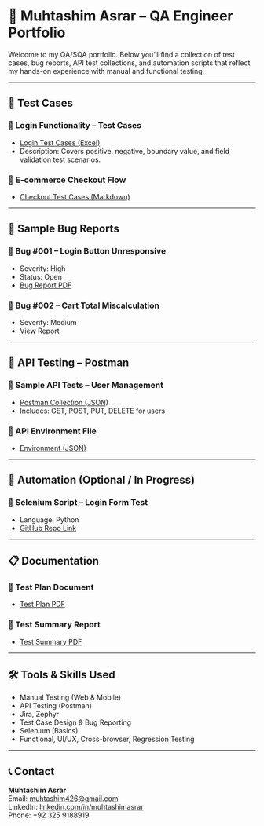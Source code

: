 # 📁 Muhtashim Asrar – QA Engineer Portfolio

Welcome to my QA/SQA portfolio. Below you’ll find a collection of test cases, bug reports, API test collections, and automation scripts that reflect my hands-on experience with manual and functional testing.

---

## 🧪 Test Cases

### 🔸 Login Functionality – Test Cases
- [Login Test Cases (Excel)]([./test-cases/Login_Test_Cases.xlsx](https://github.com/muhtashimasrar/QA-Portfolio/blob/main/Test%20Case%20Document%20Template.xlsx))
- Description: Covers positive, negative, boundary value, and field validation test scenarios.

### 🔸 E-commerce Checkout Flow
- [Checkout Test Cases (Markdown)](./test-cases/Checkout_Test_Cases.md)

---

## 🐞 Sample Bug Reports

### 🔸 Bug #001 – Login Button Unresponsive
- Severity: High
- Status: Open
- [Bug Report PDF](./bug-reports/Login_Button_Issue.pdf)

### 🔸 Bug #002 – Cart Total Miscalculation
- Severity: Medium
- [View Report](./bug-reports/Cart_Total_Bug_Report.md)

---

## 🔗 API Testing – Postman

### 🔸 Sample API Tests – User Management
- [Postman Collection (JSON)](./api-tests/user-management.postman_collection.json)
- Includes: GET, POST, PUT, DELETE for users

### 🔸 API Environment File
- [Environment (JSON)](./api-tests/env_variables.json)

---

## 🤖 Automation (Optional / In Progress)

### 🔸 Selenium Script – Login Form Test
- Language: Python
- [GitHub Repo Link](https://github.com/muhtashimasrar/selenium-login-test)

---

## 📋 Documentation

### 🔸 Test Plan Document
- [Test Plan PDF](./docs/Test_Plan_MobileApp.pdf)

### 🔸 Test Summary Report
- [Test Summary PDF](./docs/Test_Summary_Report.pdf)

---

## 🛠️ Tools & Skills Used
- Manual Testing (Web & Mobile)
- API Testing (Postman)
- Jira, Zephyr
- Test Case Design & Bug Reporting
- Selenium (Basics)
- Functional, UI/UX, Cross-browser, Regression Testing

---

## 📞 Contact
**Muhtashim Asrar**  
Email: muhtashim426@gmail.com  
LinkedIn: [linkedin.com/in/muhtashimasrar](https://linkedin.com/in/muhtashimasrar)  
Phone: +92 325 9188919
